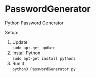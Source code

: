 # PasswordGenerator
Python Password Generator

Setup:

1. Update<br/>
```sudo apt-get update```
2. Install Python<br/>
```sudo apt-get install python3```
3. Run it<br/>
```python3 PasswordGenerator.py```
